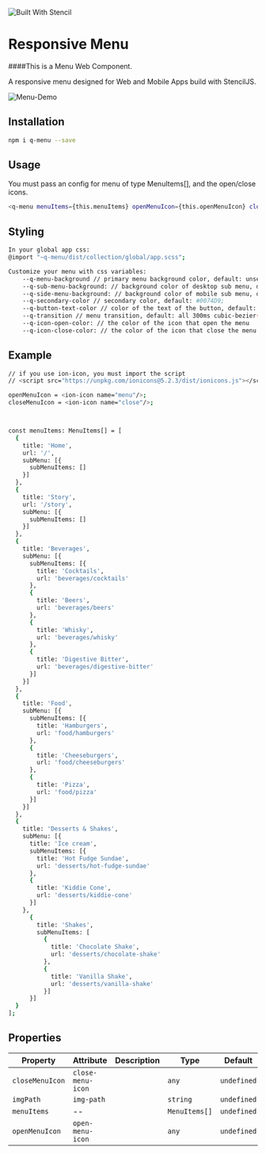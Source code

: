 ![Built With Stencil](https://img.shields.io/badge/-Built%20With%20Stencil-16161d.svg?logo=data%3Aimage%2Fsvg%2Bxml%3Bbase64%2CPD94bWwgdmVyc2lvbj0iMS4wIiBlbmNvZGluZz0idXRmLTgiPz4KPCEtLSBHZW5lcmF0b3I6IEFkb2JlIElsbHVzdHJhdG9yIDE5LjIuMSwgU1ZHIEV4cG9ydCBQbHVnLUluIC4gU1ZHIFZlcnNpb246IDYuMDAgQnVpbGQgMCkgIC0tPgo8c3ZnIHZlcnNpb249IjEuMSIgaWQ9IkxheWVyXzEiIHhtbG5zPSJodHRwOi8vd3d3LnczLm9yZy8yMDAwL3N2ZyIgeG1sbnM6eGxpbms9Imh0dHA6Ly93d3cudzMub3JnLzE5OTkveGxpbmsiIHg9IjBweCIgeT0iMHB4IgoJIHZpZXdCb3g9IjAgMCA1MTIgNTEyIiBzdHlsZT0iZW5hYmxlLWJhY2tncm91bmQ6bmV3IDAgMCA1MTIgNTEyOyIgeG1sOnNwYWNlPSJwcmVzZXJ2ZSI%2BCjxzdHlsZSB0eXBlPSJ0ZXh0L2NzcyI%2BCgkuc3Qwe2ZpbGw6I0ZGRkZGRjt9Cjwvc3R5bGU%2BCjxwYXRoIGNsYXNzPSJzdDAiIGQ9Ik00MjQuNywzNzMuOWMwLDM3LjYtNTUuMSw2OC42LTkyLjcsNjguNkgxODAuNGMtMzcuOSwwLTkyLjctMzAuNy05Mi43LTY4LjZ2LTMuNmgzMzYuOVYzNzMuOXoiLz4KPHBhdGggY2xhc3M9InN0MCIgZD0iTTQyNC43LDI5Mi4xSDE4MC40Yy0zNy42LDAtOTIuNy0zMS05Mi43LTY4LjZ2LTMuNkgzMzJjMzcuNiwwLDkyLjcsMzEsOTIuNyw2OC42VjI5Mi4xeiIvPgo8cGF0aCBjbGFzcz0ic3QwIiBkPSJNNDI0LjcsMTQxLjdIODcuN3YtMy42YzAtMzcuNiw1NC44LTY4LjYsOTIuNy02OC42SDMzMmMzNy45LDAsOTIuNywzMC43LDkyLjcsNjguNlYxNDEuN3oiLz4KPC9zdmc%2BCg%3D%3D&colorA=16161d&style=flat-square)

# Responsive Menu

####This is a Menu Web Component.

A responsive menu designed for Web and Mobile Apps build with StencilJS.


![Menu-Demo](https://github.com/matteocusinato/q-menu/blob/master/src/q-demo2.gif?raw=true)


## Installation

```bash
npm i q-menu --save
```

## Usage
You must pass an config for menu of type MenuItems[], and the open/close icons.
```bash
<q-menu menuItems={this.menuItems} openMenuIcon={this.openMenuIcon} closeMenuIcon={this.closeMenuIcon} imgPath={'../assets/logo.png'}></q-menu>
```

## Styling
```bash
In your global app css:
@import "~q-menu/dist/collection/global/app.scss";

Customize your menu with css variables:
    --q-menu-background // primary menu background color, default: unset;
    --q-sub-menu-background: // background color of desktop sub menu, default: unset;
    --q-side-menu-background: // background color of mobile sub menu, default: unset;
    --q-secondary-color // secondary color, default: #0074D9;
    --q-button-text-color // color of the text of the button, default: black;
    --q-transition // menu transition, default: all 300ms cubic-bezier(0.39, 0.575, 0.565, 1);
    --q-icon-open-color: // the color of the icon that open the menu
    --q-icon-close-color: // the color of the icon that close the menu
```

## Example
```bash
// if you use ion-icon, you must import the script
// <script src="https://unpkg.com/ionicons@5.2.3/dist/ionicons.js"></script>

openMenuIcon = <ion-icon name="menu"/>;
closeMenuIcon = <ion-icon name="close"/>; 



const menuItems: MenuItems[] = [
  {
    title: 'Home',
    url: '/',
    subMenu: [{
      subMenuItems: []
    }]
  },
  {
    title: 'Story',
    url: '/story',
    subMenu: [{
      subMenuItems: []
    }]
  },
  {
    title: 'Beverages',
    subMenu: [{
      subMenuItems: [{
        title: 'Cocktails',
        url: 'beverages/cocktails'
      },
      {
        title: 'Beers',
        url: 'beverages/beers'
      },
      {
        title: 'Whisky',
        url: 'beverages/whisky'
      },
      {
        title: 'Digestive Bitter',
        url: 'beverages/digestive-bitter'
      }]
    }]
  },
  {
    title: 'Food',
    subMenu: [{
      subMenuItems: [{
        title: 'Hamburgers',
        url: 'food/hamburgers'
      },
      {
        title: 'Cheeseburgers',
        url: 'food/cheeseburgers'
      },
      {
        title: 'Pizza',
        url: 'food/pizza'
      }]
    }]
  },
  {
    title: 'Desserts & Shakes',
    subMenu: [{
      title: 'Ice cream',
      subMenuItems: [{
        title: 'Hot Fudge Sundae',
        url: 'desserts/hot-fudge-sundae'
      },
      {
        title: 'Kiddie Cone',
        url: 'desserts/kiddie-cone'
      }]
    },
      {
        title: 'Shakes',
        subMenuItems: [
          {
            title: 'Chocolate Shake',
            url: 'desserts/chocolate-shake'
          },
          {
            title: 'Vanilla Shake',
            url: 'desserts/vanilla-shake'
          }]
      }]
  }
];

```


## Properties

| Property        | Attribute         | Description | Type          | Default     |
| --------------- | ----------------- | ----------- | ------------- | ----------- |
| `closeMenuIcon` | `close-menu-icon` |             | `any`         | `undefined` |
| `imgPath`       | `img-path`        |             | `string`      | `undefined` |
| `menuItems`     | --                |             | `MenuItems[]` | `undefined` |
| `openMenuIcon`  | `open-menu-icon`  |             | `any`         | `undefined` |

